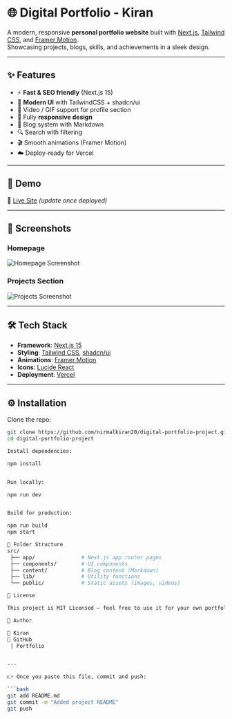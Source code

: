 # 🌐 Digital Portfolio - Kiran

A modern, responsive **personal portfolio website** built with [Next.js](https://nextjs.org/), [Tailwind CSS](https://tailwindcss.com/), and [Framer Motion](https://www.framer.com/motion/).  
Showcasing projects, blogs, skills, and achievements in a sleek design.

---

## ✨ Features

- ⚡ **Fast & SEO friendly** (Next.js 15)
- 🎨 **Modern UI** with TailwindCSS + shadcn/ui
- 🎥 Video / GIF support for profile section
- 📱 Fully **responsive design**
- 📝 Blog system with Markdown
- 🔍 Search with filtering
- 🎬 Smooth animations (Framer Motion)
- ☁️ Deploy-ready for Vercel

---

## 🚀 Demo

🔗 [Live Site](https://your-vercel-link.vercel.app) *(update once deployed)*  

---

## 📸 Screenshots

### Homepage
![Homepage Screenshot](docs/homepage.png)

### Projects Section
![Projects Screenshot](docs/projects.png)

---

## 🛠️ Tech Stack

- **Framework**: [Next.js 15](https://nextjs.org/)
- **Styling**: [Tailwind CSS](https://tailwindcss.com/), [shadcn/ui](https://ui.shadcn.com/)
- **Animations**: [Framer Motion](https://www.framer.com/motion/)
- **Icons**: [Lucide React](https://lucide.dev/)
- **Deployment**: [Vercel](https://vercel.com/)

---

## ⚙️ Installation

Clone the repo:

```bash
git clone https://github.com/nirmalkiran20/digital-portfolio-project.git
cd digital-portfolio-project

Install dependencies:

npm install


Run locally:

npm run dev


Build for production:

npm run build
npm start

📂 Folder Structure
src/
 ├── app/               # Next.js app router pages
 ├── components/        # UI components
 ├── content/           # Blog content (Markdown)
 ├── lib/               # Utility functions
 └── public/            # Static assets (images, videos)

📜 License

This project is MIT Licensed — feel free to use it for your own portfolio.

🙌 Author

👤 Kiran
🔗 GitHub
 | Portfolio


---

👉 Once you paste this file, commit and push:

```bash
git add README.md
git commit -m "Added project README"
git push
